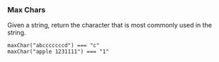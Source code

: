 ### Max Chars 

Given a string, return the character that is most commonly used in the string.

```
maxChar("abcccccccd") === "c"
maxChar("apple 1231111") === "1"
```
